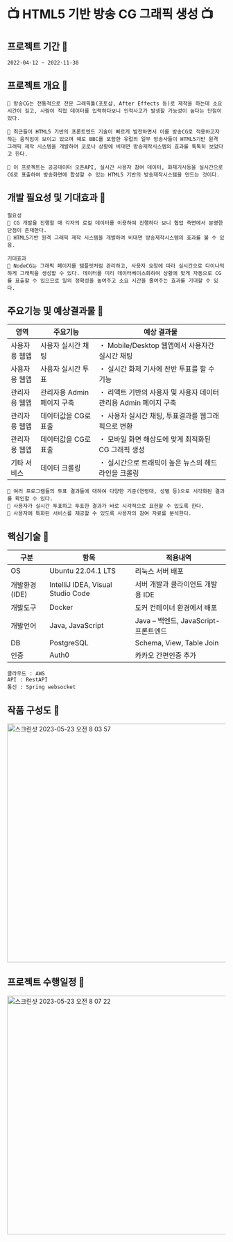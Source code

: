 # 📺 HTML5 기반 방송 CG 그래픽 생성 📺

## 프로젝트 기간 📌
```
2022-04-12 ~ 2022-11-30
```

## 프로젝트 개요 📌
```
🔺 방송CG는 전통적으로 전문 그래픽툴(포토샵, After Effects 등)로 제작을 하는데 소요시간이 길고, 사람이 직접 데이터를 입력하다보니 인적사고가 발생할 가능성이 높다는 단점이 있다.

🔹 최근들어 HTML5 기반의 프론트엔드 기술이 빠르게 발전하면서 이를 방송CG로 적용하고자 하는 움직임이 보이고 있으며 예로 BBC를 포함한 유럽의 일부 방송사들이 HTML5기반 원격 그래픽 제작 시스템을 개발하여 코로나 상황에 비대면 방송제작시스템의 효과를 톡톡히 보았다고 한다.

🔸 이 프로젝트는 공공데이터 오픈API, 실시간 사용자 참여 데이터, 화제기사등을 실시간으로 CG로 표출하여 방송화면에 합성할 수 있는 HTML5 기반의 방송제작시스템을 만드는 것이다.
```

## 개발 필요성 및 기대효과 📌
```
필요성
🔺 CG 개발을 진행할 때 각자의 로컬 데이터를 이용하여 진행하다 보니 협업 측면에서 분명한 단점이 존재한다.
🔹 HTML5기반 원격 그래픽 제작 시스템을 개발하여 비대면 방송제작시스템의 효과를 볼 수 있음.

기대효과
🔸 NodeCG는 그래픽 페이지를 템플릿처럼 관리하고, 사용자 요청에 따라 실시간으로 다이나믹하게 그래픽을 생성할 수 있다. 데이터를 미리 데이터베이스화하여 상황에 맞게 자동으로 CG를 표출할 수 있으므로 일의 정확성을 높여주고 소요 시간을 줄여주는 효과를 기대할 수 있다.
```

## 주요기능 및 예상결과물 📌

| 영역 | 주요기능 | 예상 결과물 |
|---------------|--------------------|----------------------------------------------|
| 사용자용 웹앱 | 사용자 실시간 채팅 | ・ Mobile/Desktop 웹앱에서 사용자간 실시간 채팅|
| 사용자용 웹앱 |사용자 실시간 투표 | ・ 실시간 화제 기사에 찬반 투표를 할 수 기능 |
| 관리자용 웹앱 | 관리자용 Admin 페이지 구축 | ・ 리액트 기반의 사용자 및 사용자 데이터 관리용 Admin 페이지 구축 |
| 관리자용 웹앱 | 데이터값을 CG로 표출 | ・ 사용자 실시간 채팅, 투표결과를 웹그래픽으로 변환 |
| 관리자용 웹앱 | 데이터값을 CG로 표출 | ・ 모바일 화면 해상도에 맞게 최적화된 CG 그래픽 생성 |
| 기타 서비스 | 데이터 크롤링 | ・ 실시간으로 트래픽이 높은 뉴스의 헤드라인을 크롤링 |
```
🔹 여러 프로그램들의 투표 결과들에 대하여 다양한 기준(연령대, 성별 등)으로 시각화된 결과를 확인할 수 있다.
🔹 사용자가 실시간 투표하고 투표한 결과가 바로 시각적으로 표현할 수 있도록 한다.
🔹 사용자에 특화된 서비스를 제공할 수 있도록 사용자의 참여 자료를 분석한다.
```

## 핵심기술 📌

| 구분 | 항목 | 적용내역 |
|-|-|-|
| OS | Ubuntu 22.04.1 LTS | 리눅스 서버 배포 |
| 개발환경(IDE) | IntelliJ IDEA, Visual Studio Code | 서버 개발과 클라이언트 개발용 IDE |
| 개발도구 | Docker | 도커 컨테이너 환경에서 배포 |
| 개발언어 | Java, JavaScript | Java – 백엔드, JavaScript- 프론트엔드 |
| DB | PostgreSQL | Schema, View, Table Join |
| 인증 | Auth0 | 카카오 간편인증 추가 |

```
클라우드 : AWS
API : RestAPI
통신 : Spring websocket
```

## 작품 구성도 📌

<img width="550" alt="스크린샷 2023-05-23 오전 8 03 57" src="https://github.com/Kang-SeoHyun/Kang-SeoHyun/assets/77817094/02201a82-13c1-4a21-9f38-462d87a1b1ef">

## 프로젝트 수행일정 📌

 <img width="550" alt="스크린샷 2023-05-23 오전 8 07 22" src="https://github.com/Kang-SeoHyun/Kang-SeoHyun/assets/77817094/66ad6754-1600-447b-84c4-9e2e8b8e3ac9">
